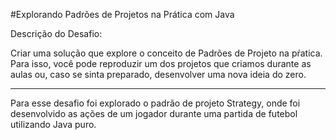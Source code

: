 #Explorando Padrões de Projetos na Prática com Java

Descrição do Desafio:

Criar uma solução que explore o conceito de Padrões de Projeto na pŕatica. Para isso, você pode reproduzir um dos projetos que criamos durante as aulas ou, caso se sinta preparado, desenvolver uma nova ideia do zero.

---

Para esse desafio foi explorado o padrão de projeto Strategy, onde foi desenvolvido as ações de um jogador durante uma partida de futebol utilizando Java puro.
